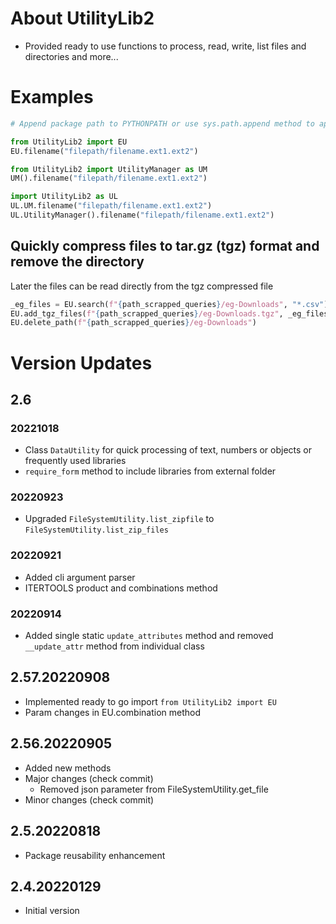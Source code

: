 # About UtilityLib2
* Provided ready to use functions to process, read, write, list files and directories and more...

# Examples

```python
# Append package path to PYTHONPATH or use sys.path.append method to append parent directory's path

from UtilityLib2 import EU
EU.filename("filepath/filename.ext1.ext2")

from UtilityLib2 import UtilityManager as UM
UM().filename("filepath/filename.ext1.ext2")

import UtilityLib2 as UL
UL.UM.filename("filepath/filename.ext1.ext2")
UL.UtilityManager().filename("filepath/filename.ext1.ext2")

```

## Quickly compress files to tar.gz (tgz) format and remove the directory
Later the files can be read directly from the tgz compressed file

```python
_eg_files = EU.search(f"{path_scrapped_queries}/eg-Downloads", "*.csv")
EU.add_tgz_files(f"{path_scrapped_queries}/eg-Downloads.tgz", _eg_files)
EU.delete_path(f"{path_scrapped_queries}/eg-Downloads")
```

# Version Updates

## 2.6
### 20221018
* Class `DataUtility` for quick processing of text, numbers or objects or frequently used libraries
* `require_form` method to include libraries from external folder

### 20220923
* Upgraded `FileSystemUtility.list_zipfile` to `FileSystemUtility.list_zip_files`

### 20220921
* Added cli argument parser
* ITERTOOLS product and combinations method

### 20220914
* Added single static `update_attributes` method and removed `__update_attr` method from individual class

## 2.57.20220908
* Implemented ready to go import `from UtilityLib2 import EU`
* Param changes in EU.combination method

## 2.56.20220905
* Added new methods
* Major changes (check commit)
  - Removed json parameter from FileSystemUtility.get_file
* Minor changes (check commit)

## 2.5.20220818
* Package reusability enhancement

## 2.4.20220129
* Initial version
